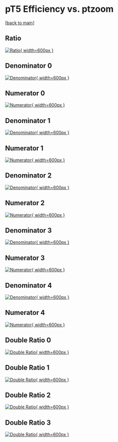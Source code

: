 # pT5 Efficiency vs. ptzoom

[[back to main](./)]



## Ratio

[![Ratio](../mtv/var/pT5_base_0_1_eff_ptzoom.png){ width=600px }](../mtv/var/pT5_base_0_1_eff_ptzoom.pdf)

## Denominator 0

[![Denominator](../mtv/den/pT5_base_0_1_eff_ptzoom_den0.png){ width=600px }](../mtv/den/pT5_base_0_1_eff_ptzoom_den0.pdf)

## Numerator 0

[![Numerator](../mtv/num/pT5_base_0_1_eff_ptzoom_num0.png){ width=600px }](../mtv/num/pT5_base_0_1_eff_ptzoom_num0.pdf)

## Denominator 1

[![Denominator](../mtv/den/pT5_base_0_1_eff_ptzoom_den1.png){ width=600px }](../mtv/den/pT5_base_0_1_eff_ptzoom_den1.pdf)

## Numerator 1

[![Numerator](../mtv/num/pT5_base_0_1_eff_ptzoom_num1.png){ width=600px }](../mtv/num/pT5_base_0_1_eff_ptzoom_num1.pdf)

## Denominator 2

[![Denominator](../mtv/den/pT5_base_0_1_eff_ptzoom_den2.png){ width=600px }](../mtv/den/pT5_base_0_1_eff_ptzoom_den2.pdf)

## Numerator 2

[![Numerator](../mtv/num/pT5_base_0_1_eff_ptzoom_num2.png){ width=600px }](../mtv/num/pT5_base_0_1_eff_ptzoom_num2.pdf)

## Denominator 3

[![Denominator](../mtv/den/pT5_base_0_1_eff_ptzoom_den3.png){ width=600px }](../mtv/den/pT5_base_0_1_eff_ptzoom_den3.pdf)

## Numerator 3

[![Numerator](../mtv/num/pT5_base_0_1_eff_ptzoom_num3.png){ width=600px }](../mtv/num/pT5_base_0_1_eff_ptzoom_num3.pdf)

## Denominator 4

[![Denominator](../mtv/den/pT5_base_0_1_eff_ptzoom_den4.png){ width=600px }](../mtv/den/pT5_base_0_1_eff_ptzoom_den4.pdf)

## Numerator 4

[![Numerator](../mtv/num/pT5_base_0_1_eff_ptzoom_num4.png){ width=600px }](../mtv/num/pT5_base_0_1_eff_ptzoom_num4.pdf)

## Double Ratio 0

[![Double Ratio](../mtv/ratio/pT5_base_0_1_eff_ptzoom_ratio0.png){ width=600px }](../mtv/ratio/pT5_base_0_1_eff_ptzoom_ratio0.pdf)

## Double Ratio 1

[![Double Ratio](../mtv/ratio/pT5_base_0_1_eff_ptzoom_ratio1.png){ width=600px }](../mtv/ratio/pT5_base_0_1_eff_ptzoom_ratio1.pdf)

## Double Ratio 2

[![Double Ratio](../mtv/ratio/pT5_base_0_1_eff_ptzoom_ratio2.png){ width=600px }](../mtv/ratio/pT5_base_0_1_eff_ptzoom_ratio2.pdf)

## Double Ratio 3

[![Double Ratio](../mtv/ratio/pT5_base_0_1_eff_ptzoom_ratio3.png){ width=600px }](../mtv/ratio/pT5_base_0_1_eff_ptzoom_ratio3.pdf)

